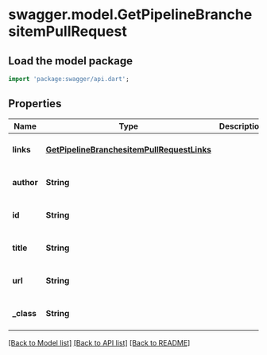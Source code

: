 # swagger.model.GetPipelineBranchesitemPullRequest

## Load the model package
```dart
import 'package:swagger/api.dart';
```

## Properties
Name | Type | Description | Notes
------------ | ------------- | ------------- | -------------
**links** | [**GetPipelineBranchesitemPullRequestLinks**](GetPipelineBranchesitemPullRequestLinks.md) |  | [optional] [default to null]
**author** | **String** |  | [optional] [default to null]
**id** | **String** |  | [optional] [default to null]
**title** | **String** |  | [optional] [default to null]
**url** | **String** |  | [optional] [default to null]
**_class** | **String** |  | [optional] [default to null]

[[Back to Model list]](../README.md#documentation-for-models) [[Back to API list]](../README.md#documentation-for-api-endpoints) [[Back to README]](../README.md)


